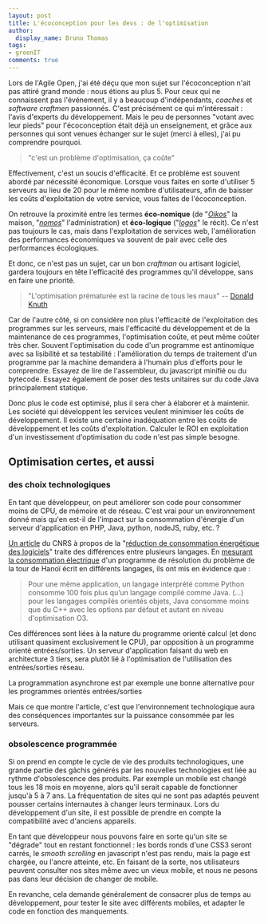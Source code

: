```yaml
---
layout: post
title: L'écoconception pour les devs : de l'optimisation
author:
  display_name: Bruno Thomas
tags:
- greenIT
comments: true
---
```


Lors de l'Agile Open, j'ai été déçu que mon sujet sur l'écoconception n'ait pas attiré grand monde : nous étions au plus 5. Pour ceux qui ne connaissent pas l'événement, il y a beaucoup d'indépendants, *coaches* et *software craftmen* passionnés. C'est précisément ce qui m'intéressait : l'avis d'experts du développement. Mais le peu de personnes "votant avec leur pieds" pour l'écoconception était déjà un enseignement, et grâce aux personnes qui sont venues échanger sur le sujet (merci à elles), j'ai pu comprendre pourquoi.

> "c'est un problème d'optimisation, ça coûte"

Effectivement, c'est un soucis d'efficacité. Et ce problème est souvent abordé par nécessité économique. Lorsque vous faites en sorte d'utiliser 5 serveurs au lieu de 20 pour le même nombre d'utilisateurs, afin de baisser les coûts d'exploitation de votre service, vous faites de l'écoconception.

On retrouve la proximité entre les termes **éco-nomique** (de "*[Oikos](https://fr.wikipedia.org/wiki/Oikos)*" la maison, "*[nomos](https://fr.wiktionary.org/wiki/nomos)*" l'administration) et **éco-logique** ("*[logos](https://fr.wikipedia.org/wiki/Logos)*" le récit). Ce n'est pas toujours le cas, mais dans l'exploitation de services web, l'amélioration des performances économiques va souvent de pair avec celle des performances écologiques.

Et donc, ce n'est pas un sujet, car un bon *craftman* ou artisant logiciel, gardera toujours en tête l'efficacité des programmes qu'il développe, sans en faire une priorité.

> "L'optimisation prématurée est la racine de tous les maux" -- [Donald Knuth](http://wiki.c2.com/?PrematureOptimization)

Car de l'autre côté, si on considère non plus l'efficacité de l'exploitation des programmes sur les serveurs, mais l'efficacité du développement et de la maintenance de ces programmes, l'optimisation coûte, et peut même coûter très cher. Souvent l'optimisation du code d'un programme est antinomique avec sa lisibilité et sa testabilité : l'amélioration du temps de traitement d'un programme par la machine demandera à l'humain plus d'efforts pour le comprendre. Essayez de lire de l'assembleur, du javascript minifié ou du bytecode. Essayez également de poser des tests unitaires sur du code Java principalement statique.

Donc plus le code est optimisé, plus il sera cher à élaborer et à maintenir. Les société qui développent les services veulent minimiser les coûts de développement. Il existe une certaine inadéquation entre les coûts de développement et les coûts d'exploitation. Calculer le ROI en exploitation d'un investissement d'optimisation du code n'est pas simple besogne.

## Optimisation certes, et aussi

### des choix technologiques

En tant que développeur, on peut améliorer son code pour consommer moins de CPU, de mémoire et de réseau. C'est vrai pour un environnement donné mais qu'en est-il de l'impact sur la consommation d'énergie d'un serveur d'application en PHP, Java, python, nodeJS, ruby, etc. ?

[Un article](https://hal.inria.fr/hal-00681560v3/document) du CNRS à propos de la "[réduction de consommation énergétique des logiciels](http://www.cnrs.fr/ins2i/spip.php?article2365)" traite des différences entre plusieurs langages. En [mesurant la consommation électrique](http://powerapi.org/) d'un programme de résolution du problème de la tour de Hanoï écrit en différents langages, ils ont mis en évidence que :

> Pour une même application, un langage interprété comme Python consomme 100 fois plus qu’un langage compilé comme Java. (...) pour les langages compilés orientés objets, Java consomme moins que du C++ avec les options par défaut et autant en niveau d'optimisation O3.

Ces différences sont liées à la nature du programme orienté calcul (et donc utilisant quasiment exclusivement le CPU), par opposition à un programme orienté entrées/sorties. Un serveur d'application faisant du web en architecture 3 tiers, sera plutôt lié à l'optimisation de l'utilisation des entrées/sorties réseau.

La programmation asynchrone est par exemple une bonne alternative pour les programmes orientés entrées/sorties

Mais ce que montre l'article, c'est que l'environnement technologique aura des conséquences importantes sur la puissance consommée par les serveurs.

### obsolescence programmée

Si on prend en compte le cycle de vie des produits technologiques, une grande partie des gâchis générés par les nouvelles technologies est liée au rythme d'obsolescence des produits. Par exemple un mobile est changé tous les 18 mois en moyenne, alors qu'il serait capable de fonctionner jusqu'à 5 à 7 ans. La fréquentation de sites qui ne sont pas adaptés peuvent pousser certains internautes à changer leurs terminaux. Lors du développement d'un site, il est possible de prendre en compte la compatibilité avec d'anciens appareils.

En tant que développeur nous pouvons faire en sorte qu'un site se "dégrade" tout en restant fonctionnel : les bords ronds d'une CSS3 seront carrés, le *smooth scrolling* en javascript n'est pas rendu, mais la page est chargée, ou l'ancre atteinte, etc. En faisant de la sorte, nos utilisateurs peuvent consulter nos sites même avec un vieux mobile, et nous ne pesons pas dans leur décision de changer de mobile.

En revanche, cela demande généralement de consacrer plus de temps au développement, pour tester le site avec différents mobiles, et adapter le code en fonction des manquements.
